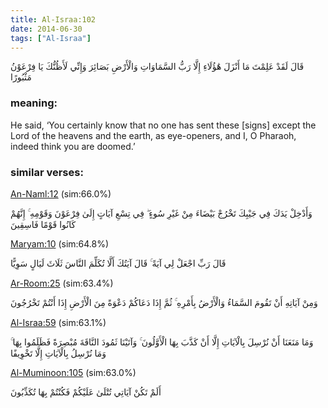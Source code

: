 ```yaml
---
title: Al-Israa:102
date: 2014-06-30
tags: ["Al-Israa"]
---
```

قَالَ لَقَدْ عَلِمْتَ مَا أَنْزَلَ هَٰؤُلَاءِ إِلَّا رَبُّ السَّمَاوَاتِ وَالْأَرْضِ بَصَائِرَ وَإِنِّي لَأَظُنُّكَ يَا فِرْعَوْنُ مَثْبُورًا
### meaning: 
He said, ‘You certainly know that no one has sent these [signs] except the Lord of the heavens and the earth, as eye-openers, and I, O Pharaoh, indeed think you are doomed.’
### similar verses: 

[An-Naml:12](/27/12) (sim:66.0%)

وَأَدْخِلْ يَدَكَ فِي جَيْبِكَ تَخْرُجْ بَيْضَاءَ مِنْ غَيْرِ سُوءٍ ۖ فِي تِسْعِ آيَاتٍ إِلَىٰ فِرْعَوْنَ وَقَوْمِهِ ۚ إِنَّهُمْ كَانُوا قَوْمًا فَاسِقِينَ

[Maryam:10](/19/10) (sim:64.8%)

قَالَ رَبِّ اجْعَلْ لِي آيَةً ۚ قَالَ آيَتُكَ أَلَّا تُكَلِّمَ النَّاسَ ثَلَاثَ لَيَالٍ سَوِيًّا

[Ar-Room:25](/30/25) (sim:63.4%)

وَمِنْ آيَاتِهِ أَنْ تَقُومَ السَّمَاءُ وَالْأَرْضُ بِأَمْرِهِ ۚ ثُمَّ إِذَا دَعَاكُمْ دَعْوَةً مِنَ الْأَرْضِ إِذَا أَنْتُمْ تَخْرُجُونَ

[Al-Israa:59](/17/59) (sim:63.1%)

وَمَا مَنَعَنَا أَنْ نُرْسِلَ بِالْآيَاتِ إِلَّا أَنْ كَذَّبَ بِهَا الْأَوَّلُونَ ۚ وَآتَيْنَا ثَمُودَ النَّاقَةَ مُبْصِرَةً فَظَلَمُوا بِهَا ۚ وَمَا نُرْسِلُ بِالْآيَاتِ إِلَّا تَخْوِيفًا

[Al-Muminoon:105](/23/105) (sim:63.0%)

أَلَمْ تَكُنْ آيَاتِي تُتْلَىٰ عَلَيْكُمْ فَكُنْتُمْ بِهَا تُكَذِّبُونَ
